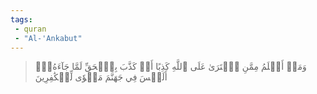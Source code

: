 ```yaml
---
tags: 
 - quran 
 - "Al-'Ankabut"
---
```


> وَمَنۡ أَظۡلَمُ مِمَّنِ ٱفۡتَرَىٰ عَلَى ٱللَّهِ كَذِبًا أَوۡ كَذَّبَ بِٱلۡحَقِّ لَمَّا جَآءَهُۥٓۚ أَلَيۡسَ فِي جَهَنَّمَ مَثۡوٗى لِّلۡكَٰفِرِينَ
